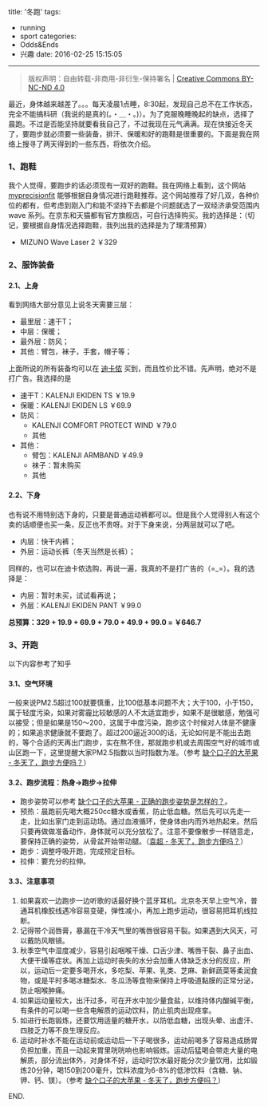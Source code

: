 title: '冬跑'
tags:
  - running
  - sport
categories:
  - Odds&Ends
  - 兴趣
date: 2016-02-25 15:15:05
---

> 版权声明：自由转载-非商用-非衍生-保持署名 | [Creative Commons BY-NC-ND 4.0](https://creativecommons.org/licenses/by-nc-nd/4.0/)

最近，身体越来越差了。。。每天凌晨1点睡，8:30起，发现自己总不在工作状态，完全不能搞科研（我说的是真的(。・＿・。)）。为了克服晚睡晚起的缺点，选择了晨跑。不过是否能坚持就要看我自己了，不过我现在元气满满。现在快接近冬天了，要跑步就必须要一些装备，排汗、保暖和好的跑鞋是很重要的。下面是我在网络上搜寻了两天得到的一些东西，将依次介绍。

<!-- more -->

### 1、跑鞋 ###

我个人觉得，要跑步的话必须现有一双好的跑鞋。我在网络上看到，这个网站 [myprecisionfit](http://www.myprecisionfit.com "myprecisionfit") 能够根据自身情况进行跑鞋推荐。这个网站推荐了好几双，各种价位的都有，但考虑到刚入门和能不坚持下去都是个问题就选了一双经济承受范围内 wave 系列。在京东和天猫都有官方旗舰店，可自行选择购买。我的选择是：（切记，要根据自身情况选择跑鞋，我列出我的选择是为了理清预算）

- MIZUNO Wave Laser 2 ￥329

### 2、服饰装备 ###

#### 2.1、上身 ####

看到网络大部分意见上说冬天需要三层：

- 最里层：速干T；
- 中层：保暖；
- 最外层：防风；
- 其他：臂包，袜子，手套，帽子等；

上面所说的所有装备均可以在 [迪卡侬](http://www.decathlon.com.cn/zh/running "迪卡侬") 买到，而且性价比不错。先声明，绝对不是打广告。我选择的是

- 速干T：KALENJI EKIDEN TS ￥19.9
- 保暖：KALENJI EKIDEN LS ￥69.9
- 防风：
    - KALENJI COMFORT PROTECT WIND ￥79.0
    - 其他
- 其他：
    - 臂包：KALENJI ARMBAND ￥49.9
    - 袜子：暂未购买
    - 其他

#### 2.2、下身 ####

也有说不用特别选下身的，只要是普通运动裤都可以。但是我个人觉得别人有这个卖的话顺便也买一条，反正也不贵呀。对于下身来说，分两层就可以了吧。

- 内层：快干内裤；
- 外层：运动长裤（冬天当然是长裤）；

同样的，也可以在迪卡侬选购，再说一遍，我真的不是打广告的（=_=）。我的选择是：

- 内层：暂时未买，试试看再说；
- 外层：KALENJI EKIDEN PANT ￥99.0

**总预算：329 + 19.9 + 69.9 + 79.0 + 49.9 + 99.0 = ￥646.7**

### 3、开跑 ###

以下内容参考了知乎

#### 3.1、空气环境 ####

一般来说PM2.5超过100就要慎重，比100低基本问题不大；大于100，小于150，属于轻度污染，如果对雾霾比较敏感的人不太适宜跑步，如果不是很敏感，勉强可以接受；但是如果是150～200，这属于中度污染，跑步这个时候对人体是不健康的；如果追求健康就不要跑了。超过200逼近300的话，无论如何是不能出去跑的，等个合适的天再出门跑步，实在熬不住，那就跑步机或去周围空气好的城市或山区跑一下，这里提醒大家PM2.5指数以当时指数为准。（参考 [缺个口子的大苹果 - 冬天了，跑步方便吗？](http://www.zhihu.com/question/36505010/answer/68519392)）

#### 3.2、跑步流程：热身→跑步→拉伸 ####

- 跑步姿势可以参考 [缺个口子的大苹果 - 正确的跑步姿势是怎样的？](http://www.zhihu.com/question/31089103/answer/61288749)。
- 预热：晨跑前先喝大概250cc糖水或香蕉，防止低血糖。然后先可以先走一走，比如出家门走到运动场。通过血液循环，使身体由内而外地热起来。然后只要再做做准备动作，身体就可以充分放松了。注意不要像散步一样随意走，要保持正确的姿势，从骨盆开始带动腿。（[袁超 - 冬天了，跑步方便吗？](http://www.zhihu.com/question/36505010/answer/67853152)）
- 跑步：调整呼吸开跑，完成预定目标。
- 拉伸：要充分的拉伸。

#### 3.3、注意事项 ####

1. 如果喜欢一边跑步一边听歌的话最好换个蓝牙耳机。北京冬天早上空气冷，普通耳机橡胶线遇冷容易变硬，弹性减小，再加上跑步运动，很容易把耳机线拉断。
2. 记得带个润唇膏，暴漏在干冷天气里的嘴唇很容易干裂。如果遇到大风天，可以戴防风眼镜。
3. 秋季空气中湿度减少，容易引起咽喉干燥、口舌少津、嘴唇干裂、鼻子出血、大便干燥等症状。再加上运动时丧失的水分会加重人体缺乏水分的反应，所以，运动后一定要多喝开水，多吃梨、苹果、乳类、芝麻、新鲜蔬菜等柔润食物，或是平时多喝冰糖梨水、冬瓜汤等食物来保持上呼吸道黏膜的正常分泌，防止咽喉肿痛。
4. 如果运动量较大，出汗过多，可在开水中加少量食盐，以维持体内酸碱平衡，有条件的可以喝一些含电解质的运动饮料，防止肌肉出现痉挛。
5. 如进行长跑锻炼，还要饮用适量的糖开水，以防低血糖，出现头晕、出虚汗、四肢乏力等不良生理反应。
6. 运动时补水不能在运动前或运动后一下子喝很多，运动前喝多了容易造成肠胃负担加重，而且一动起来胃里咣咣响也影响锻炼。运动后猛喝会带走大量的电解质，部分流出体外，对身体不好，运动时饮水最好能分次少量饮用，比如锻炼20分钟，喝150到200毫升，饮料浓度为6-8%的低渗饮料（含糖、钠、钾、钙、镁）。（参考 [缺个口子的大苹果 - 冬天了，跑步方便吗？](http://www.zhihu.com/question/36505010/answer/68519392)）

END.